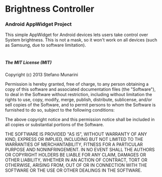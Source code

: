   <p> <h1>Brightness Controller </h1>  
  
  <h3> Android AppWidget Project </h3> </p>
  
  This simple AppWidget for Android devices lets users take control over System brightness. This is not a mask, so it won't work on all devices (such as Samsung, due to software limitation).
  
  
  <h1></h1>
  
  <h5> The MIT License (MIT) </h5>
 
  Copyright (c) 2013 Stefano Munarini
 
  Permission is hereby granted, free of charge, to any person obtaining a copy
  of this software and associated documentation files (the "Software"), to deal
  in the Software without restriction, including without limitation the rights
  to use, copy, modify, merge, publish, distribute, sublicense, and/or sell
  copies of the Software, and to permit persons to whom the Software is
  furnished to do so, subject to the following conditions:
 
  The above copyright notice and this permission notice shall be included in
  all copies or substantial portions of the Software.
 
  THE SOFTWARE IS PROVIDED "AS IS", WITHOUT WARRANTY OF ANY KIND, EXPRESS OR
  IMPLIED, INCLUDING BUT NOT LIMITED TO THE WARRANTIES OF MERCHANTABILITY,
  FITNESS FOR A PARTICULAR PURPOSE AND NONINFRINGEMENT. IN NO EVENT SHALL THE
  AUTHORS OR COPYRIGHT HOLDERS BE LIABLE FOR ANY CLAIM, DAMAGES OR OTHER
  LIABILITY, WHETHER IN AN ACTION OF CONTRACT, TORT OR OTHERWISE, ARISING FROM,
  OUT OF OR IN CONNECTION WITH THE SOFTWARE OR THE USE OR OTHER DEALINGS IN
  THE SOFTWARE.
 
 
 

